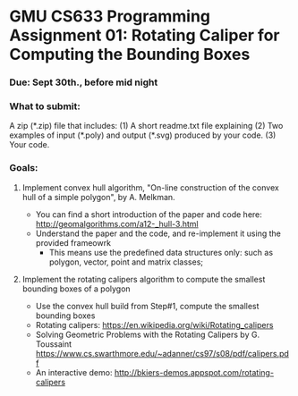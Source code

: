 #  GMU CS633 Programming Assignment 01: Rotating Caliper for Computing the Bounding Boxes

### Due: Sept 30th., before mid night
### What to submit: 

A zip (\*.zip) file that includes: (1) A short readme.txt file explaining  (2) Two examples of input (\*.poly) and output (\*.svg) produced by your code. (3) Your code.

### Goals: 
1. Implement convex hull algorithm, "On-line construction of the convex hull of a simple polygon", by A. Melkman.
   - You can find a short introduction of the paper and code here: http://geomalgorithms.com/a12-_hull-3.html
   - Understand the paper and the code, and re-implement it using the provided frameowrk
      - This means use the predefined data structures only: such as polygon, vector, point and matrix classes;
  
2. Implement the rotating calipers algorithm to compute the smallest bounding boxes of a polygon
   - Use the convex hull build from Step#1, compute the smallest bounding boxes
   - Rotating calipers: https://en.wikipedia.org/wiki/Rotating_calipers
   - Solving Geometric Problems with the Rotating Calipers by G. Toussaint https://www.cs.swarthmore.edu/~adanner/cs97/s08/pdf/calipers.pdf
    - An interactive demo: http://bkiers-demos.appspot.com/rotating-calipers

